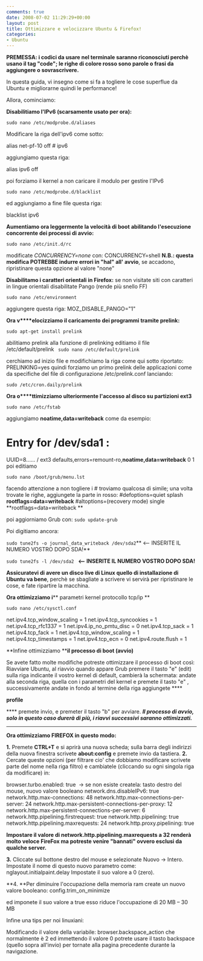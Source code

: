 ```yaml
---
comments: true
date: 2008-07-02 11:29:29+00:00
layout: post
title: Ottimizzare e velocizzare Ubuntu & Firefox!
categories:
- Ubuntu
---
```


**PREMESSA: i codici da usare nel terminale saranno riconosciuti perchè usano il tag "code"; le righe di colore rosso sono parole o frasi da aggiungere o sovrascrivere.**

In questa guida, vi insegno come si fa a togliere le cose superflue da Ubuntu e migliorarne quindi le performance!

Allora, cominciamo:

**Disabilitiamo l'IPv6 (scarsamente usato per ora):**

`sudo nano /etc/modprobe.d/aliases
`

Modificare la riga dell'ipv6 come sotto:


alias net-pf-10 off # ipv6


aggiungiamo questa riga:


alias ipv6 off


poi forziamo il kernel a non caricare il modulo per gestire l'IPv6


`sudo nano /etc/modprobe.d/blacklist
`

ed aggiungiamo a fine file questa riga:


blacklist ipv6

**Aumentiamo ora leggermente la velocità di boot** **abilitando l'esecuzione concorrente dei processi di avvio:**

`sudo nano /etc/init.d/rc `

modificate _CONCURRENCY=none_ con:
CONCURRENCY=shell
**N.B.: questa modifica POTREBBE indurre errori in "hal" all' avvio**,                se accadono, ripristinare questa opzione al valore "none"

**Disabilitamo i caratteri orientali in Firefox:** se non visitate                siti con caratteri in lingue orientali disabilitate Pango (rende più snello FF)

`sudo nano /etc/environment`

aggiungere questa riga:
MOZ_DISABLE_PANGO="1"

**Ora v****elocizziamo il caricamento dei programmi tramite prelink:**

`sudo apt-get install prelink`

abilitiamo prelink alla funzione di prelinking editiamo il file                /etc/default/prelink
`
sudo nano /etc/default/prelink`

cerchiamo ad inizio file e modifichiamo la riga come qui sotto riportato:
PRELINKING=yes
quindi forziamo un primo prelink delle applicazioni come da specifiche                del file di configurazione /etc/prelink.conf lanciando:


`sudo /etc/cron.daily/prelink`

**Ora o****ttimizziamo ulteriormente l'accesso al disco su partizioni ext3**

`sudo nano /etc/fstab`

aggiungiamo **noatime,data=writeback** come da esempio:

# Entry for /dev/sda1 :
UUID=8...... / ext3 defaults,errors=remount-ro,**noatime,data=writeback** 0 1 
poi editiamo

`sudo nano /boot/grub/menu.lst`

facendo attenzione a non togliere i # troviamo qualcosa di simile; una volta trovate le righe, aggiungete la parte in rosso:
#defoptions=quiet splash **rootflags=data=writeback**
#altoptions=(recovery mode) single **rootflags=data=writeback **

poi aggiorniamo Grub con:
`
sudo update-grub
`

Poi digitiamo ancora:


`sudo tune2fs -o journal_data_writeback /dev/sda2`** <-- INSERITE IL NUMERO VOSTRO DOPO SDA!**

`sudo tune2fs -l /dev/sda2 ` **<-- INSERITE IL NUMERO VOSTRO DOPO SDA!**

**Assicuratevi di avere un disco live di Linux quello di                installazione di Ubuntu va bene**, perchè se sbagliate                a scrivere vi servirà per ripristinare le cose, e fate ripartire                la macchina.

**Ora ottimizziamo i**** parametri kernel protocollo tcp/ip **

` sudo nano /etc/sysctl.conf `

net.ipv4.tcp_window_scaling = 1
net.ipv4.tcp_syncookies = 1
net.ipv4.tcp_rfc1337 = 1
net.ipv4.ip_no_pmtu_disc = 0
net.ipv4.tcp_sack = 1
net.ipv4.tcp_fack = 1
net.ipv4.tcp_window_scaling = 1
net.ipv4.tcp_timestamps = 1
net.ipv4.tcp_ecn = 0
net.ipv4.route.flush = 1

**Infine ottimizziamo ****il processo di boot (avvio)**

Se avete fatto molte modifiche potreste ottimizzare il processo                di boot così:
Riavviare Ubuntu, al riavvio quando appare Grub                premere il tasto "e" (edit) sulla riga indicante il vostro                kernel di default, cambierà la schermata: andate alla seconda                riga, quella con i parametri del kernel e premete il tasto "e" , successivamente andate               in fondo al termine della riga aggiungete ****

**profile**

**** premete                invio, e premeter il tasto "b" per avviare.
_**Il processo di avvio, solo in questo caso durerà di più,                i riavvi successivi saranno ottimizzati.**_

---------------------------------

**Ora ottimizziamo FIREFOX in questo modo:**

**1.** Premete **CTRL+T** e si aprirà una nuova scheda; sulla barra degli indirizzi della nuova finestra scrivete **about:config** e premete invio da tastiera.
**2.** Cercate queste opzioni (per filtrare cio' che dobbiamo          modificare scrivete parte del nome nella riga filtro) e cambiatele (cliccando          su ogni singola riga da modificare) in:


browser.turbo.enabled: true  -> se non esiste          createla: tasto destro del mouse, nuovo valore booleano
network.dns.disableIPv6: true
network.http.max-connections: 48 
network.http.max-connections-per-server: 24
network.http.max-persistent-connections-per-proxy: 12
network.http.max-persistent-connections-per-server: 6
network.http.pipelining.firstrequest: true
network.http.pipelining: true
network.http.pipelining.maxrequests: 24
network.http.proxy.pipelining: true


**Impostare il valore di network.http.pipelining.maxrequests          a 32 renderà molto veloce FireFox ma potreste venire "bannati"          ovvero esclusi da qualche server.**

**3.** Cliccate sul bottone destro del mouse e selezionate Nuovo ->          Intero.
Impostate il nome di questo nuovo parametro come:
nglayout.initialpaint.delay
Impostate il suo valore a 0 (zero).

**4. **Per diminuire l'occupazione della memoria ram create un nuovo valore booleano:
config.trim_on_minimize

ed imponete il suo          valore a true esso riduce l'occupazione di          20 MB – 30 MB

Infine una tips per noi linuxiani:

Modificando          il valore della variabile: browser.backspace_action che normalmente è 2 ed immettendo          il valore 0 potrete usare il tasto          backspace (quello sopra all'invio) per tornate alla pagina precedente          durante la navigazione.
